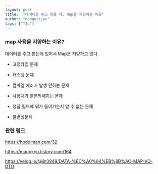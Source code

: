 ```yaml
---
layout: post
title:  "데이터를 주고 받을 때, Map을 지양하는 이유"
author: "dongurijun"
tags: ["TIL"]
---
```



### map 사용을 지양하는 이유?

데이터를 주고 받는데 있어서 Map은 지양하고 있다.

- 고정타입 문제

- 캐스팅 문제

- 컴파일 에러가 발생 안하는 문제

- 사용처가 불분명해지는 문제

- 응답 필드에 뭐가 들어가는지 알 수 없는 문제

- 불변성문제

### 관련 링크

https://hodolman.com/32

https://mangkyu.tistory.com/164

https://velog.io/@jin0849/DATA-%EC%A0%84%EB%8B%AC-MAP-VO-DTO